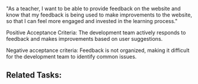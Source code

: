 "As a teacher, I want to be able to provide feedback on the website and know that my feedback is being used to make improvements to the website, so that I can feel more engaged and invested in the learning process."

Positive Acceptance Criteria:
The development team actively responds to feedback and makes improvements based on user suggestions.

Negative acceptance criteria:
Feedback is not organized, making it difficult for the development team to identify common issues.

## Related Tasks:
